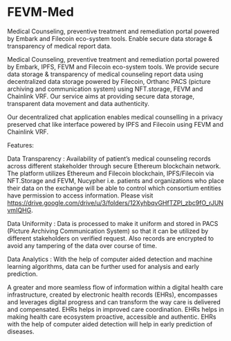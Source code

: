 # FEVM-Med
Medical Counseling, preventive treatment and remediation portal powered by Embark and Filecoin eco-system tools. Enable secure data storage &amp; transparency of medical report data.

Medical Counseling, preventive treatment and remediation portal powered by Embark, IPFS, FEVM and Filecoin eco-system tools. We provide secure data storage & transparency of medical counseling report data using decentralized data storage powered by Filecoin, Orthanc PACS (picture archiving and communication system) using NFT.storage, FEVM and Chainlink VRF. Our service aims at providing secure data storage, transparent data movement and data authenticity.

Our decentralized chat application enables medical counselling in a privacy preserved chat like interface powered by IPFS and Filecoin using FEVM and Chainlink VRF.

Features:

Data Transparency : Availability of patient’s medical counseling records across different stakeholder through secure Ethereum blockchain network. The platform utilizes Ethereum and Filecoin blockchain, IPFS/Filecoin via NFT.Storage and FEVM, Nucypher i.e. patients and organizations who place their data on the exchange will be able to control which consortium entities have permission to access information. Please visit https://drive.google.com/drive/u/3/folders/12XyhbqvGHfTZPl_zbc9fO_rJUNvmIQHG.

Data Uniformity : Data is processed to make it uniform and stored in PACS (Picture Archiving Communication System) so that it can be utilized by different stakeholders on verified request. Also records are encrypted to avoid any tampering of the data over course of time.

Data Analytics : With the help of computer aided detection and machine learning algorithms, data can be further used for analysis and early prediction.

A greater and more seamless flow of information within a digital health care infrastructure, created by electronic health records (EHRs), encompasses and leverages digital progress and can transform the way care is delivered and compensated. EHRs helps in improved care coordination. EHRs helps in making health care ecosystem proactive, accessible and authentic. EHRs with the help of computer aided detection will help in early prediction of diseases.
